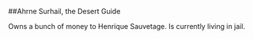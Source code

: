 ##Ahrne Surhail, the Desert Guide

Owns a bunch of money to Henrique Sauvetage. Is currently living in jail.

